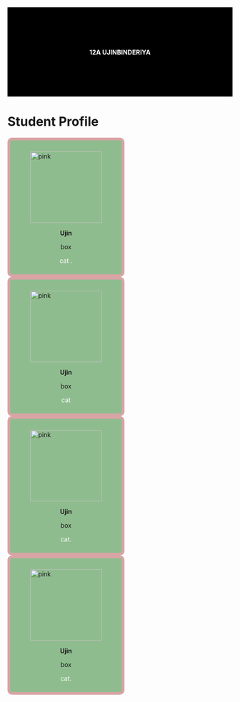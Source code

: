 <!DOCTYPE html>
<html lang="en">
<head>
    <meta charset="UTF-8">
    <meta name="viewport" content="width=device-width, initial-scale=1.0">
    <title>Final exam</title>
</head>
<style>
    #head{
        height: 200px;
        background-color: black;
        display: flex;
        align-items: center;
        justify-content: center;
        color: white;
        font-weight: bold;
    }
    h1{
        font-weight: bold;
    }
    .durvuljin{
        display: inline-block;
        height: 300px;
        width: 250px;
        background-color: darkseagreen;
        border: 6px solid rgb(216, 164, 164);
        border-radius: 10px;
    }
    #ner{
        font-weight: bold;
    }
    #description{
        color: white;
    }
    p{
        text-align: center;
    }
    img{
        height: 160px;
        width: 160px;
        padding-left:45px;
        padding-top: 25px;
    }
</style>
<body>
    <div id="head">12A UJINBINDERIYA</div>
    <h1>Student Profile</h1>
    <div class="bugd">
    <div class="durvuljin">
        <img src="c:\Users\badma\OneDrive\Desktop\final.jpg" alt="pink">
        <p id="ner">Ujin</p>
        <p id="role">box</p>
        <p id="description">cat .</p>
    </div>
    <div class="durvuljin">
        <img src="c:\Users\badma\OneDrive\Desktop\final.jpg" alt="pink">
        <p id="ner">Ujin</p>
        <p id="role">box</p>
        <p id="description">cat</p>
    </div>
    <div class="durvuljin">
        <img src="c:\Users\badma\OneDrive\Desktop\final.jpg" alt="pink">
        <p id="ner">Ujin</p>
        <p id="role">box</p>
        <p id="description">cat.</p>
    </div>
    <div class="durvuljin">
        <img src="c:\Users\badma\OneDrive\Desktop\final.jpg" alt="pink">
        <p id="ner">Ujin</p>
        <p id="role">box</p>
        <p id="description">cat.</p>
    </div>
</body>
</html>
